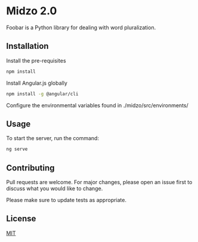 # Midzo 2.0

Foobar is a Python library for dealing with word pluralization.

## Installation

Install the pre-requisites
```bash
npm install
```

Install Angular.js globally
```bash
npm install -g @angular/cli
```

Configure the environmental variables found in ./midzo/src/environments/


## Usage

To start the server, run the command:
```python
ng serve
```

## Contributing
Pull requests are welcome. For major changes, please open an issue first to discuss what you would like to change.

Please make sure to update tests as appropriate.

## License
[MIT](https://choosealicense.com/licenses/mit/)
